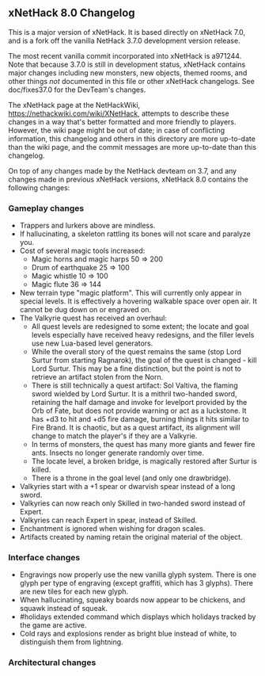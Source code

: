 ## xNetHack 8.0 Changelog

This is a major version of xNetHack. It is based directly on xNetHack 7.0, and
is a fork off the vanilla NetHack 3.7.0 development version release.

The most recent vanilla commit incorporated into xNetHack is a971244. Note that
because 3.7.0 is still in development status, xNetHack contains major changes
including new monsters, new objects, themed rooms, and other things *not*
documented in this file or other xNetHack changelogs. See doc/fixes37.0 for the
DevTeam's changes.

The xNetHack page at the NetHackWiki, https://nethackwiki.com/wiki/XNetHack,
attempts to describe these changes in a way that's better formatted and more
friendly to players. However, the wiki page might be out of date; in case of
conflicting information, this changelog and others in this directory are more
up-to-date than the wiki page, and the commit messages are more up-to-date than
this changelog.

On top of any changes made by the NetHack devteam on 3.7, and any changes
made in previous xNetHack versions, xNetHack 8.0 contains the following
changes:

### Gameplay changes

- Trappers and lurkers above are mindless.
- If hallucinating, a skeleton rattling its bones will not scare and paralyze
  you.
- Cost of several magic tools increased:
  - Magic horns and magic harps 50 => 200
  - Drum of earthquake 25 => 100
  - Magic whistle 10 => 100
  - Magic flute 36 => 144
- New terrain type "magic platform". This will currently only appear in special
  levels. It is effectively a hovering walkable space over open air. It cannot
  be dug down on or engraved on.
- The Valkyrie quest has received an overhaul:
  - All quest levels are redesigned to some extent; the locate and goal levels
    especially have received heavy redesigns, and the filler levels use new
    Lua-based level generators.
  - While the overall story of the quest remains the same (stop Lord Surtur from
    starting Ragnarok), the goal of the quest is changed - kill Lord Surtur.
    This may be a fine distinction, but the point is not to retrieve an artifact
    stolen from the Norn.
  - There is still technically a quest artifact: Sol Valtiva, the flaming sword
    wielded by Lord Surtur. It is a mithril two-handed sword, retaining the half
    damage and invoke for levelport provided by the Orb of Fate, but does not
    provide warning or act as a luckstone. It has +d3 to hit and +d5 fire
    damage, burning things it hits similar to Fire Brand. It is chaotic, but as
    a quest artifact, its alignment will change to match the player's if they
    are a Valkyrie.
  - In terms of monsters, the quest has many more giants and fewer fire ants.
    Insects no longer generate randomly over time.
  - The locate level, a broken bridge, is magically restored after Surtur is
    killed.
  - There is a throne in the goal level (and only one drawbridge).
- Valkyries start with a +1 spear or dwarvish spear instead of a long sword.
- Valkyries can now reach only Skilled in two-handed sword instead of Expert.
- Valkyries can reach Expert in spear, instead of Skilled.
- Enchantment is ignored when wishing for dragon scales.
- Artifacts created by naming retain the original material of the object.

### Interface changes

- Engravings now properly use the new vanilla glyph system. There is one glyph
  per type of engraving (except graffiti, which has 3 glyphs). There are new
  tiles for each new glyph.
- When hallucinating, squeaky boards now appear to be chickens, and squawk
  instead of squeak.
- #holidays extended command which displays which holidays tracked by the game
  are active.
- Cold rays and explosions render as bright blue instead of white, to
  distinguish them from lightning.

### Architectural changes

